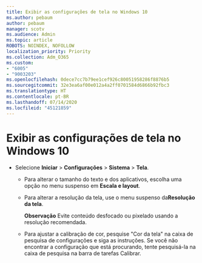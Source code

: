 ```yaml
---
title: Exibir as configurações de tela no Windows 10
ms.author: pebaum
author: pebaum
manager: scotv
ms.audience: Admin
ms.topic: article
ROBOTS: NOINDEX, NOFOLLOW
localization_priority: Priority
ms.collection: Adm_O365
ms.custom:
- "6005"
- "9003203"
ms.openlocfilehash: 0dece7cc7b79ee1cef926c80051958286f8876b5
ms.sourcegitcommit: 32e3ea6af00e012a4a2ff0701584d6866b92fbc3
ms.translationtype: HT
ms.contentlocale: pt-BR
ms.lasthandoff: 07/14/2020
ms.locfileid: "45121859"
---
```

# <a name="view-display-settings-in-windows-10"></a>Exibir as configurações de tela no Windows 10

- Selecione **Iniciar**  > **Configurações**  > **Sistema** > **Tela**.
    -  Para alterar o tamanho do texto e dos aplicativos, escolha uma opção no menu suspenso em **Escala e layout**.
    - Para alterar a resolução da tela, use o menu suspenso da**Resolução da tela**.
     
      **Observação** Evite conteúdo desfocado ou pixelado usando a resolução recomendada.
    - Para ajustar a calibração de cor, pesquise "Cor da tela" na caixa de pesquisa de configurações e siga as instruções. Se você não encontrar a configuração que está procurando, tente pesquisá-la na caixa de pesquisa na barra de tarefas Calibrar.
